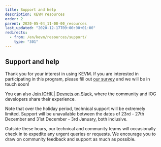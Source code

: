 ```yaml
---
title: Support and help
description: KEVM resources
order: 2
parent: 2020-05-04_11-00-00_resources
last_updated: "2020-12-17T09:00:00+01:00"
redirects:
  - from: /en/kevm/resources/support/
    type: "301"
---
```

## Support and help

Thank you for your interest in using KEVM. If you are interested in participating in this program, please fill out [our survey](https://input-output.typeform.com/to/OJsf0XcD) and we will be in touch soon!

You can also [Join IOHK | Devnets on Slack](https://join.slack.com/t/iohkdevnets/shared_invite/zt-jvy74l5h-Bhp5SQajefwjig72BIl73A), where the community and IOG developers share their experience.

Note that over the holiday period, technical support will be extremely limited. Support will be unavailable between the dates of 23rd - 27th December and 31st December - 3rd January, both inclusive.

Outside these hours, our technical and community teams will occasionally check in to expedite any urgent queries or requests. We encourage you to draw on community feedback and support as much as possible.

